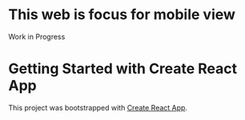 # This web is focus for mobile view
Work in Progress

# Getting Started with Create React App

This project was bootstrapped with [Create React App](https://github.com/facebook/create-react-app).

